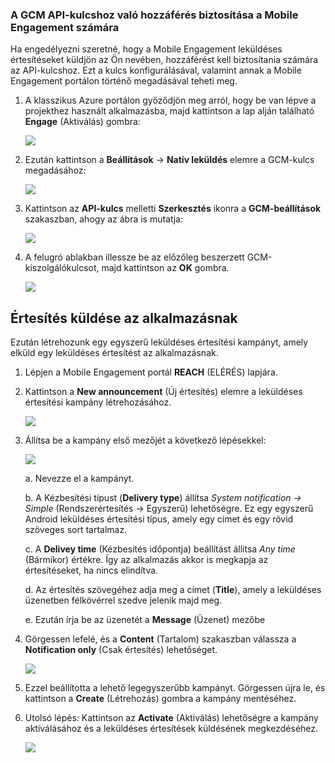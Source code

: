 ### <a name="grant-mobile-engagement-access-to-your-gcm-api-key"></a>A GCM API-kulcshoz való hozzáférés biztosítása a Mobile Engagement számára
Ha engedélyezni szeretné, hogy a Mobile Engagement leküldéses értesítéseket küldjön az Ön nevében, hozzáférést kell biztosítania számára az API-kulcshoz. Ezt a kulcs konfigurálásával, valamint annak a Mobile Engagement portálon történő megadásával teheti meg.

1. A klasszikus Azure portálon győződjön meg arról, hogy be van lépve a projekthez használt alkalmazásba, majd kattintson a lap alján található **Engage** (Aktiválás) gombra:
   
    ![](./media/mobile-engagement-android-send-push/engage-button.png)
2. Ezután kattintson a **Beállítások** -> **Natív leküldés** elemre a GCM-kulcs megadásához:
   
    ![](./media/mobile-engagement-android-send-push/engagement-portal.png)
3. Kattintson az **API-kulcs** melletti **Szerkesztés** ikonra a **GCM-beállítások** szakaszban, ahogy az ábra is mutatja:
   
    ![](./media/mobile-engagement-android-send-push/native-push-settings.png)
4. A felugró ablakban illessze be az előzőleg beszerzett GCM-kiszolgálókulcsot, majd kattintson az **OK** gombra.
   
    ![](./media/mobile-engagement-android-send-push/api-key.png)

## <a id="send"></a>Értesítés küldése az alkalmazásnak
Ezután létrehozunk egy egyszerű leküldéses értesítési kampányt, amely elküld egy leküldéses értesítést az alkalmazásnak.

1. Lépjen a Mobile Engagement portál **REACH** (ELÉRÉS) lapjára.
2. Kattintson a **New announcement** (Új értesítés) elemre a leküldéses értesítési kampány létrehozásához.
   
    ![](./media/mobile-engagement-android-send-push/new-announcement.png)
3. Állítsa be a kampány első mezőjét a következő lépésekkel:
   
    ![](./media/mobile-engagement-android-send-push/campaign-first-params.png)
   
    a. Nevezze el a kampányt.
   
    b. A Kézbesítési típust (**Delivery type**) állítsa *System notification -> Simple* (Rendszerértesítés -> Egyszerű) lehetőségre. Ez egy egyszerű Android leküldéses értesítési típus, amely egy címet és egy rövid szöveges sort tartalmaz.
   
    c. A **Delivey time** (Kézbesítés időpontja) beállítást állítsa *Any time* (Bármikor) értékre. Így az alkalmazás akkor is megkapja az értesítéseket, ha nincs elindítva.
   
    d. Az értesítés szövegéhez adja meg a címet (**Title**), amely a leküldéses üzenetben félkövérrel szedve jelenik majd meg.
   
    e. Ezután írja be az üzenetét a **Message** (Üzenet) mezőbe
4. Görgessen lefelé, és a **Content** (Tartalom) szakaszban válassza a **Notification only** (Csak értesítés) lehetőséget.
   
    ![](./media/mobile-engagement-android-send-push/campaign-content.png)
5. Ezzel beállította a lehető legegyszerűbb kampányt. Görgessen újra le, és kattintson a **Create** (Létrehozás) gombra a kampány mentéséhez.
6. Utolsó lépés: Kattintson az **Activate** (Aktiválás) lehetőségre a kampány aktiválásához és a leküldéses értesítések küldésének megkezdéséhez.
   
    ![](./media/mobile-engagement-android-send-push/campaign-activate.png)

